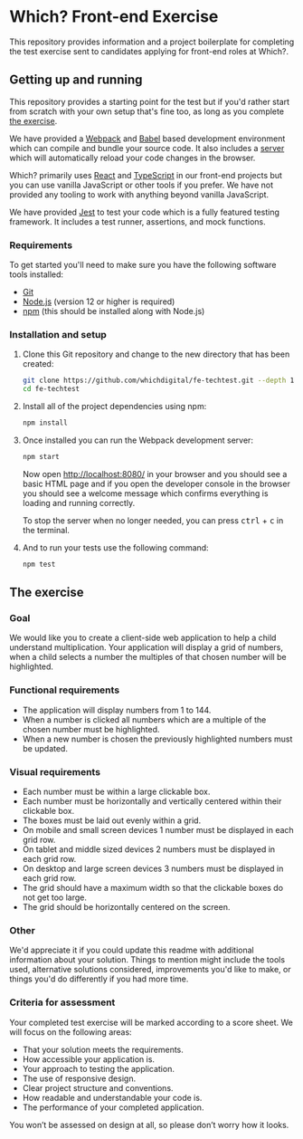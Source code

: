 # Which? Front-end Exercise

This repository provides information and a project boilerplate for completing the test exercise sent to candidates applying for front-end roles at Which?.

## Getting up and running

This repository provides a starting point for the test but if you'd rather start from scratch with your own setup that's fine too, as long as you complete [the exercise](#the-exercise).

We have provided a [Webpack] and [Babel] based development environment which can compile and bundle your source code. It also includes a [server] which will automatically reload your code changes in the browser.

Which? primarily uses [React] and [TypeScript] in our front-end projects but you can use vanilla JavaScript or other tools if you prefer. We have not provided any tooling to work with anything beyond vanilla JavaScript.

We have provided [Jest] to test your code which is a fully featured testing framework. It includes a test runner, assertions, and mock functions.

[React]: https://reactjs.org/
[TypeScript]: https://www.typescriptlang.org/
[Webpack]: https://webpack.js.org/
[Babel]: https://babeljs.io/
[server]: https://github.com/webpack/webpack-dev-server
[Jest]: https://jestjs.io/

### Requirements

To get started you'll need to make sure you have the following software tools installed:

- [Git](https://git-scm.com/)
- [Node.js](https://nodejs.org/en/) (version 12 or higher is required)
- [npm](http://npmjs.com/) (this should be installed along with Node.js)

### Installation and setup

1. Clone this Git repository and change to the new directory that has been created:

    ```sh
    git clone https://github.com/whichdigital/fe-techtest.git --depth 1
    cd fe-techtest
    ```

2. Install all of the project dependencies using npm:

    ```sh
    npm install
    ```

3. Once installed you can run the Webpack development server:

    ```sh
    npm start
    ```

    Now open [http://localhost:8080/](http://localhost:8080/) in your browser and you should see a basic HTML page and if you open the developer console in the browser you should see a welcome message which confirms everything is loading and running correctly.

    To stop the server when no longer needed, you can press <kbd>ctrl</kbd> + <kbd>c</kbd> in the terminal.

4. And to run your tests use the following command:

    ```sh
    npm test
    ```

## The exercise

### Goal

We would like you to create a client-side web application to help a child understand multiplication. Your application will display a grid of numbers, when a child selects a number the multiples of that chosen number will be highlighted.

### Functional requirements

- The application will display numbers from 1 to 144.
- When a number is clicked all numbers which are a multiple of the chosen number must be highlighted.
- When a new number is chosen the previously highlighted numbers must be updated.

### Visual requirements

- Each number must be within a large clickable box.
- Each number must be horizontally and vertically centered within their clickable box.
- The boxes must be laid out evenly within a grid.
- On mobile and small screen devices 1 number must be displayed in each grid row.
- On tablet and middle sized devices 2 numbers must be displayed in each grid row.
- On desktop and large screen devices 3 numbers must be displayed in each grid row.
- The grid should have a maximum width so that the clickable boxes do not get too large.
- The grid should be horizontally centered on the screen.

### Other

We'd appreciate it if you could update this readme with additional information about your solution. Things to mention might include the tools used, alternative solutions considered, improvements you'd like to make, or things you'd do differently if you had more time.

### Criteria for assessment

Your completed test exercise will be marked according to a score sheet. We will focus on the following areas:

* That your solution meets the requirements.
* How accessible your application is.
* Your approach to testing the application.
* The use of responsive design.
* Clear project structure and conventions.
* How readable and understandable your code is.
* The performance of your completed application.

You won’t be assessed on design at all, so please don’t worry how it looks.
